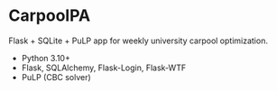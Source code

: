 # CarpoolPA

Flask + SQLite + PuLP app for weekly university carpool optimization.

- Python 3.10+
- Flask, SQLAlchemy, Flask-Login, Flask-WTF
- PuLP (CBC solver)


